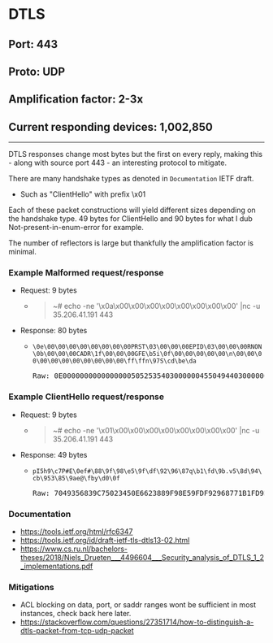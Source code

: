 # DTLS

## Port: 443

## Proto: UDP

## Amplification factor: 2-3x

## Current responding devices: 1,002,850

---

DTLS responses change most bytes but the first on every reply, making this - along with source port 443 - an interesting protocol to mitigate.

There are many handshake types as denoted in `Documentation` IETF draft.

- Such as "ClientHello" with prefix \x01

Each of these packet constructions will yield different sizes depending on the handshake type.
49 bytes for ClientHello and 90 bytes for what I dub Not-present-in-enum-error for example.

The number of reflectors is large but thankfully the amplification factor is minimal.

### Example Malformed request/response

- Request: 9 bytes

  - > ~# echo -ne '\x0a\x00\x00\x00\x00\x00\x00\x00\x00' |nc -u 35.206.41.191 443

- Response: 80 bytes

  - `\0e\00\00\00\00\00\00\00\00PRST\03\00\00\00EPID\03\00\00\00RNON\0b\00\00\00CADR\1f\00\00\00GFE\b5i\0f\00\00\00\00\00\n\00\00\00\00\00\00\00\00\00\00\00\ff\ffn\97S\cd\be\da`
    <pre>Raw: 0E000000000000000050525354030000004550494403000000524E4F4E0B000000434144521F000000474645B5690F00000000000A0000000000000000000000FFFF6E9753CDBEDA</pre>

### Example ClientHello request/response

- Request: 9 bytes

  - > ~# echo -ne '\x01\x00\x00\x00\x00\x00\x00\x00\x00' |nc -u 35.206.41.191 443

- Response: 49 bytes

  - `pI5h9\c7P#E\0ef#\88\9f\98\e5\9f\df\92\96\87q\b1\fd\9b.v5\8d\94\cb\953\85\9ae@\fby\d0\0f`
    <pre>Raw: 7049356839C75023450E6623889F98E59FDF92968771B1FD9B2E76358D94CB9533859A6540FB79D00F</pre>

### Documentation

- https://tools.ietf.org/html/rfc6347
- https://tools.ietf.org/id/draft-ietf-tls-dtls13-02.html
- https://www.cs.ru.nl/bachelors-theses/2018/Niels_Drueten___4496604___Security_analysis_of_DTLS_1_2_implementations.pdf

### Mitigations

- ACL blocking on data, port, or saddr ranges wont be sufficient in most instances, check back here later.
- https://stackoverflow.com/questions/27351714/how-to-distinguish-a-dtls-packet-from-tcp-udp-packet
